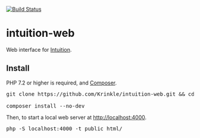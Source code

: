 [![Build Status](https://travis-ci.com/Krinkle/intuition-web.svg?branch=master)](https://travis-ci.com/Krinkle/intuition-web)

# intuition-web

Web interface for [Intuition](https://github.com/Krinkle/intuition).

## Install

PHP 7.2 or higher is required, and [Composer](https://getcomposer.org).

<pre lang="sh">
git clone https://github.com/Krinkle/intuition-web.git && cd intuition-web

composer install --no-dev
</pre>

Then, to start a local web server at <http://localhost:4000>.

<pre lang="sh">
php -S localhost:4000 -t public_html/
</pre>
